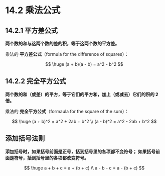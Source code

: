 # 14.2 乘法公式

## 14.2.1 平方差公式

**两个数的和与这两个数的差的积，等于这两个数的平方差。**

乘法的 **平方差公式**（formula for the difference of squares）：

$$
\huge
(a + b)(a - b) = a^2 - b^2
$$

## 14.2.2 完全平方公式

**两个数的和（或差）的平方，等于它们的平方和，加上（或减去）它们的积的 2 倍。**

乘法的 **完全平方公式**（formaula for the square of the sum）：

$$
\huge
(a + b)^2 = a^2 + 2ab + b^2 \\
(a - b)^2 = a^2 - 2ab + b^2
$$

## 添加括号法则

**添加括号时，如果括号前面是正号，括到括号里的各项都不变符号；
如果括号前面是符号，括到括号里的各项都改变符号。**

$$
\huge
a + b + c = a + (b + c) \\
a - b - c = a - (b + c)
$$